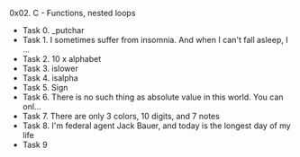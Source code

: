 0x02. C - Functions, nested loops
- Task 0. _putchar
- Task 1. I sometimes suffer from insomnia. And when I can't fall asleep, I ...
- Task 2. 10 x alphabet
- Task 3. islower
- Task 4. isalpha
- Task 5. Sign
- Task 6. There is no such thing as absolute value in this world. You can onl...
- Task 7. There are only 3 colors, 10 digits, and 7 notes
- Task 8. I'm federal agent Jack Bauer, and today is the longest day of my life
- Task 9 
